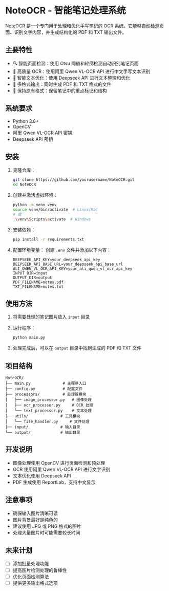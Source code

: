 # NoteOCR - 智能笔记处理系统

NoteOCR 是一个专门用于处理和优化手写笔记的 OCR 系统。它能够自动检测页面、识别文字内容，并生成结构化的 PDF 和 TXT 输出文件。

## 主要特性

- 🔍 智能页面检测：使用 Otsu 阈值和轮廓检测自动识别笔记页面
- 📝 高质量 OCR：使用阿里 Qwen VL-OCR API 进行中文手写文本识别
- 🎨 智能文本优化：使用 Deepseek API 进行文本整理和优化
- 📄 多格式输出：同时生成 PDF 和 TXT 格式的文件
- 🎯 保持原有格式：保留笔记中的重点标记和结构

## 系统要求

- Python 3.8+
- OpenCV
- 阿里 Qwen VL-OCR API 密钥
- Deepseek API 密钥

## 安装

1. 克隆仓库：
   ```bash
   git clone https://github.com/yourusername/NoteOCR.git
   cd NoteOCR
   ```

2. 创建并激活虚拟环境：
   ```bash
   python -m venv venv
   source venv/bin/activate  # Linux/Mac
   # 或
   .\venv\Scripts\activate  # Windows
   ```

3. 安装依赖：
   ```bash
   pip install -r requirements.txt
   ```

4. 配置环境变量：
   创建 `.env` 文件并添加以下内容：
   ```
   DEEPSEEK_API_KEY=your_deepseek_api_key
   DEEPSEEK_API_BASE_URL=your_deepseek_api_base_url
   ALI_QWEN_VL_OCR_API_KEY=your_ali_qwen_vl_ocr_api_key
   INPUT_DIR=input
   OUTPUT_DIR=output
   PDF_FILENAME=notes.pdf
   TXT_FILENAME=notes.txt
   ```

## 使用方法

1. 将需要处理的笔记图片放入 `input` 目录

2. 运行程序：
   ```bash
   python main.py
   ```

3. 处理完成后，可以在 `output` 目录中找到生成的 PDF 和 TXT 文件

## 项目结构

```
NoteOCR/
├── main.py              # 主程序入口
├── config.py            # 配置文件
├── processors/          # 处理器模块
│   ├── image_processor.py   # 图像处理
│   ├── ocr_processor.py     # OCR 处理
│   └── text_processor.py    # 文本处理
├── utils/              # 工具模块
│   └── file_handler.py     # 文件处理
├── input/              # 输入目录
└── output/             # 输出目录
```

## 开发说明

- 图像处理使用 OpenCV 进行页面检测和预处理
- OCR 使用阿里 Qwen VL-OCR API 进行文字识别
- 文本优化使用 Deepseek API
- PDF 生成使用 ReportLab，支持中文显示

## 注意事项

- 确保输入图片清晰可读
- 图片背景最好是纯色的
- 建议使用 JPG 或 PNG 格式的图片
- 处理大量图片时可能需要较长时间

## 未来计划

- [ ] 添加批量处理功能
- [ ] 提高图片检测处理的鲁棒性
- [ ] 优化页面检测算法
- [ ] 提供更多输出格式选项
